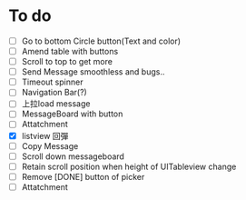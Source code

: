 # To do
- [ ] Go to bottom Circle button(Text and color) 
- [ ] Amend table with buttons
- [ ] Scroll to top to get more
- [ ] Send Message smoothless and bugs..
- [ ] Timeout spinner
- [ ] Navigation Bar(?)
- [ ] 上拉load message
- [ ] MessageBoard with button
- [ ] Attatchment
- [X] listview 回彈
- [ ] Copy Message 
- [ ] Scroll down messageboard
- [ ] Retain scroll position when height of UITableview change
- [ ] Remove [DONE] button of picker
- [ ] Attatchment